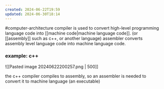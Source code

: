 ```yaml
---
created: 2024-06-22T19:59
updated: 2024-06-30T18:14
---
```

#computer-architecture 
compiler is used to convert high-level programming language code into [[machine code|machine language code]]. (or [[assembly]] such as c++, or another language)
assembler converts assembly level language code into machine language code.

### example: c++
![[Pasted image 20240622200257.png | 500]]

the c++ compiler compiles to assembly, so an assembler is needed to convert it to machine language (an executable)